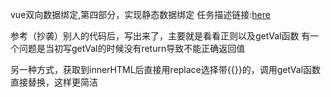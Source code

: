 vue双向数据绑定,第四部分，实现静态数据绑定
任务描述链接:[here](http://ife.baidu.com/course/detail/id/22)

参考（抄袭）别人的代码后，写出来了，主要就是看看正则以及getVal函数
有一个问题是当初写getVal的时候没有return导致不能正确返回值

另一种方式，获取到innerHTML后直接用replace选择带{{}}的，调用getVal函数直接替换，这样更简洁